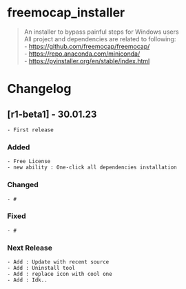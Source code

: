 # freemocap_installer

>An installer to bypass painful steps for Windows users<br/>
>All project and dependencies are related to following:<br/>
    - https://github.com/freemocap/freemocap/<br/>
    - https://repo.anaconda.com/miniconda/<br/>
    - https://pyinstaller.org/en/stable/index.html<br/>

# Changelog
## [r1-beta1] - 30.01.23 
    - First release

### Added
    - Free License
    - new ability : One-click all dependencies installation
### Changed
    - #
### Fixed
    - #
### Next Release
    - Add : Update with recent source
    - Add : Uninstall tool
    - Add : replace icon with cool one
    - Add : Idk..
